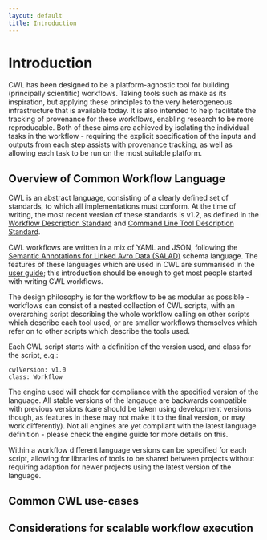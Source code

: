 ```yaml
---
layout: default
title: Introduction
---
```


# Introduction

CWL has been designed to be a platform-agnostic tool for building (principally scientific) workflows. Taking tools such as make as its inspiration, but applying these principles to the very heterogeneous infrastructure that is available today. It is also intended to help facilitate the tracking of provenance for these workflows, enabling research to be more reproducable. Both of these aims are achieved by isolating the individual tasks in the workflow - requiring the explicit specification of the inputs and outputs from each step assists with provenance tracking, as well as allowing each task to be run on the most suitable platform.

## Overview of Common Workflow Language

CWL is an abstract language, consisting of a clearly defined set of standards, to which all implementations must conform. At the time of writing, the most recent version of these standards is v1.2, as defined in the [Workflow Description Standard](https://www.commonwl.org/v1.2/Workflow.html) and [Command Line Tool Description Standard](https://www.commonwl.org/v1.2/CommandLineTool.html).

CWL workflows are written in a mix of YAML and JSON, following the [Semantic Annotations for Linked Avro Data (SALAD)](https://www.commonwl.org/v1.2/SchemaSalad.html) schema language. The features of these languages which are used in CWL are summarised in the [user guide](https://www.commonwl.org/user_guide/yaml/); this introduction should be enough to get most people started with writing CWL workflows. 

The design philosophy is for the workflow to be as modular as possible - workflows can consist of a nested collection of CWL scripts, with an overarching script describing the whole workflow calling on other scripts which describe each tool used, or are smaller workflows themselves which refer on to other scripts which describe the tools used.

Each CWL script starts with a definition of the version used, and class for the script, e.g.:
```
cwlVersion: v1.0
class: Workflow
```
The engine used will check for compliance with the specified version of the language. All stable versions of the langauge are backwards compatible with previous versions (care should be taken using development versions though, as features in these may not make it to the final version, or may work differently). Not all engines are yet compliant with the latest language definition - please check the engine guide for more details on this.

Within a workflow different language versions can be specified for each script, allowing for libraries of tools to be shared between projects without requiring adaption for newer projects using the latest version of the language.


## Common CWL use-cases



## Considerations for scalable workflow execution



